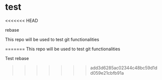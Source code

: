 # test
<<<<<<< HEAD

rebase

This repo will be used to test git functionalities 

=======
This repo will be used to test git functionalities 



Test rebase 
>>>>>>> add3d6285ac02344c48bc59d1dd059e21cbfb91a
